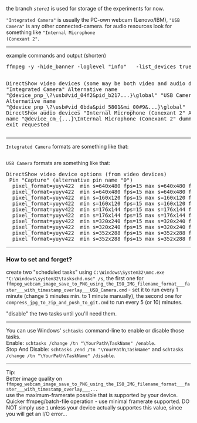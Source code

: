 the branch <code>_store1_</code> is used for storage of the experiments for now.

<code>"Integrated Camera"</code> is usually the PC-own webcam (Lenovo/IBM),
<code>"USB Camera"</code> is any other connected-camera.
for audio resources look for something like <code>"Internal Microphone (Conexant 2"</code>.

<hr/>
example commands and output (shorten)
<pre>
ffmpeg -y -hide_banner -loglevel "info"   -list_devices true -f dshow -i dummy

DirectShow video devices (some may be both video and audio devices)
 "Integrated Camera"
    Alternative name "@device_pnp_\\?\usb#vid_04f2&pid_b217...}\global"
 "USB Camera"
    Alternative name "@device_pnp_\\?\usb#vid_0bda&pid_5801&mi_00#9&...}\global"
DirectShow audio devices
 "Internal Microphone (Conexant 2"
    Alternative name "@device_cm_{...}\Internal Microphone (Conexant 2"
dummy: Immediate exit requested
</pre>
<hr/>

<code>Integrated Camera</code> formats are something like that:
<pre>
</pre>

<code>USB Camera</code> formats are something like that:
<pre>
DirectShow video device options (from video devices)
 Pin "Capture" (alternative pin name "0")
  pixel_format=yuyv422  min s=640x480 fps=15 max s=640x480 fps=30
  pixel_format=yuyv422  min s=640x480 fps=15 max s=640x480 fps=30
  pixel_format=yuyv422  min s=160x120 fps=15 max s=160x120 fps=30
  pixel_format=yuyv422  min s=160x120 fps=15 max s=160x120 fps=30
  pixel_format=yuyv422  min s=176x144 fps=15 max s=176x144 fps=30
  pixel_format=yuyv422  min s=176x144 fps=15 max s=176x144 fps=30
  pixel_format=yuyv422  min s=320x240 fps=15 max s=320x240 fps=30
  pixel_format=yuyv422  min s=320x240 fps=15 max s=320x240 fps=30
  pixel_format=yuyv422  min s=352x288 fps=15 max s=352x288 fps=30
  pixel_format=yuyv422  min s=352x288 fps=15 max s=352x288 fps=30
</pre>

<hr/>

<h3>How to set and forget?</h3>
create two "scheduled tasks" using <code>C:\Windows\System32\mmc.exe "C:\Windows\system32\taskschd.msc" /s</code>, 
the first one for <code>ffmpeg_webcam_image_save_to_PNG_using_the_ISO_IMG_filename_format___faster___with_timestamp_overlay___USB_Camera.cmd</code> - set it to run every 1 minute (change 5 minutes min. to 1 minute manually), the second one for <code>compress_jpg_to_zip_and_push_to_git.cmd</code> to run every 5 (or 10) minutes.

"disable" the two tasks until you'll need them.

<hr/>
You can use Windows' <code>schtasks</code> command-line to enable or disable those tasks. <br/>
Enable:  <code>schtasks /change /tn "\YourPath\TaskName" /enable</code>.<br/>
Stop And Disable: <code>schtasks /end /tn "\YourPath\TaskName"</code> and <code>schtasks /change /tn "\YourPath\TaskName" /disable</code>.

<hr/>

Tip: <br/>
Better image quality on <code>ffmpeg_webcam_image_save_to_PNG_using_the_ISO_IMG_filename_format___faster___with_timestamp_overlay___...</code> <br/>
use the maximum-framerate possible that is supported by your device. <br/>
Quicker ffmpeg/batch-file operation - use minimal framerate supported. DO NOT simply use <code>1</code> unless your device actually supportes this value, since you will get an I/O error...
